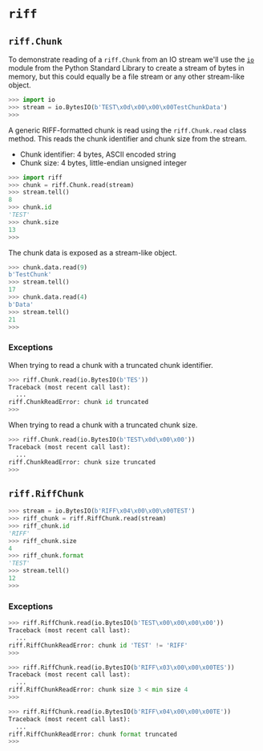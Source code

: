 # `riff`

## `riff.Chunk`

To demonstrate reading of a `riff.Chunk` from an IO stream we'll use the [`io`](https://docs.python.org/library/io.html) module from the Python Standard Library to create a stream of bytes in memory, but this could equally be a file stream or any other stream-like object.

```python
>>> import io
>>> stream = io.BytesIO(b'TEST\x0d\x00\x00\x00TestChunkData')
>>>
```

A generic RIFF-formatted chunk is read using the `riff.Chunk.read` class method. This reads the chunk identifier and chunk size from the stream.

- Chunk identifier: 4 bytes, ASCII encoded string
- Chunk size: 4 bytes, little-endian unsigned integer

```python
>>> import riff
>>> chunk = riff.Chunk.read(stream)
>>> stream.tell()
8
>>> chunk.id
'TEST'
>>> chunk.size
13
>>>
```

The chunk data is exposed as a stream-like object.

```python
>>> chunk.data.read(9)
b'TestChunk'
>>> stream.tell()
17
>>> chunk.data.read(4)
b'Data'
>>> stream.tell()
21
>>>
```

### Exceptions

When trying to read a chunk with a truncated chunk identifier.

```python
>>> riff.Chunk.read(io.BytesIO(b'TES'))
Traceback (most recent call last):
  ...
riff.ChunkReadError: chunk id truncated
>>>
```

When trying to read a chunk with a truncated chunk size.

```python
>>> riff.Chunk.read(io.BytesIO(b'TEST\x0d\x00\x00'))
Traceback (most recent call last):
  ...
riff.ChunkReadError: chunk size truncated
>>>
```

## `riff.RiffChunk`

```python
>>> stream = io.BytesIO(b'RIFF\x04\x00\x00\x00TEST')
>>> riff_chunk = riff.RiffChunk.read(stream)
>>> riff_chunk.id
'RIFF'
>>> riff_chunk.size
4
>>> riff_chunk.format
'TEST'
>>> stream.tell()
12
>>>
```

### Exceptions

```python
>>> riff.RiffChunk.read(io.BytesIO(b'TEST\x00\x00\x00\x00'))
Traceback (most recent call last):
  ...
riff.RiffChunkReadError: chunk id 'TEST' != 'RIFF'
>>>
```

```python
>>> riff.RiffChunk.read(io.BytesIO(b'RIFF\x03\x00\x00\x00TES'))
Traceback (most recent call last):
  ...
riff.RiffChunkReadError: chunk size 3 < min size 4
>>>
```

```python
>>> riff.RiffChunk.read(io.BytesIO(b'RIFF\x04\x00\x00\x00TE'))
Traceback (most recent call last):
  ...
riff.RiffChunkReadError: chunk format truncated
>>>
```